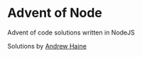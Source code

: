 # Advent of Node

Advent of code solutions written in NodeJS

Solutions by [Andrew Haine](https://www.andrewhaine.co.uk)
